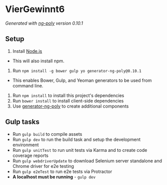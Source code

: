 # VierGewinnt6

*Generated with [ng-poly](https://github.com/dustinspecker/generator-ng-poly/tree/v0.10.1) version 0.10.1*

## Setup
1. Install [Node.js](http://nodejs.org/)
 - This will also install npm.
1. Run `npm install -g bower gulp yo generator-ng-poly@0.10.1`
 - This enables Bower, Gulp, and Yeoman generators to be used from command line.
1. Run `npm install` to install this project's dependencies
1. Run `bower install` to install client-side dependencies
1. Use [generator-ng-poly](https://github.com/dustinspecker/generator-ng-poly) to create additional components

## Gulp tasks
- Run `gulp build` to compile assets
- Run `gulp dev` to run the build task and setup the development environment
- Run `gulp unitTest` to run unit tests via Karma and to create code coverage reports
- Run `gulp webdriverUpdate` to download Selenium server standalone and Chrome driver for e2e testing
- Run `gulp e2eTest` to run e2e tests via Protractor
 - **A localhost must be running** - `gulp dev`
